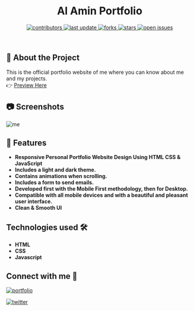 <div align="center">
  <h1>Al Amin Portfolio</h1>

<!-- Badges -->
<p>
  <a href="https://github.com/alaminniyaz/alamin-portfolio/graphs/contributors">
    <img src="https://img.shields.io/github/contributors/Louis3797/awesome-readme-template" alt="contributors" />
  </a>
  <a href="https://github.com/alaminniyaz/alamin-portfolio/graphs/commit-activity">
    <img src="https://img.shields.io/github/last-commit/Louis3797/awesome-readme-template" alt="last update" />
  </a>
  <a href="https://github.com/alaminniyaz/alamin-portfolio/forks">
    <img src="https://img.shields.io/github/forks/Louis3797/awesome-readme-template" alt="forks" />
  </a>
  <a href="https://github.com/alaminniyaz/alamin-portfolio/pulse">
    <img src="https://img.shields.io/github/stars/Louis3797/awesome-readme-template" alt="stars" />
  </a>
  <a href="(https://github.com/alaminniyaz/alamin-portfolio/issues)">
    <img src="https://img.shields.io/github/issues/Louis3797/awesome-readme-template" alt="open issues" />
  </a>
</p>
</div>

<br />

<!-- About the Project -->

## :star2: About the Project

This is the official portfolio website of me where you can know about me and my projects.
<br>
👉 [Preview Here](https://ialamin.netlify.app)

<!-- Screenshots -->

## :camera: Screenshots

![me](https://user-images.githubusercontent.com/104723233/224712526-aa7d1877-549c-4ccb-ab55-552037302e46.jpg)



<!-- Features -->

## :dart: Features

- **Responsive Personal Portfolio Website Design Using HTML CSS & JavaScript**
- **Includes a light and dark theme.**
- **Contains animations when scrolling.**
- **Includes a form to send emails.**
- **Developed first with the Mobile First methodology, then for Desktop.**
- **Compatible with all mobile devices and with a beautiful and pleasant user interface.**
- **Clean & Smooth UI**


<!-- TechStack -->
## Technologies used 🛠️

- **HTML**
- **CSS**
- **Javascript**


## Connect with me 🔗

[![portfolio](https://img.shields.io/badge/my_portfolio-000?style=for-the-badge&logo=ko-fi&logoColor=white)](https://ialamin.netlify.app)

[![twitter](https://img.shields.io/badge/twitter-1DA1F2?style=for-the-badge&logo=twitter&logoColor=white)](https://twitter.com/alaminniyaz)
